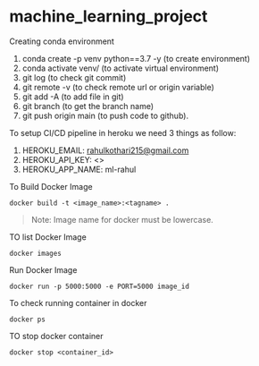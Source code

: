 # machine_learning_project

Creating conda environment

1. conda create -p venv python==3.7 -y (to create environment)
2. conda activate venv/ (to activate virtual environment)
3. git log (to check git commit)
4. git remote -v (to check remote url or origin variable)
5. git add -A (to add file in git)
6. git branch (to get the branch name)
7. git push origin main (to push code to github).

To setup CI/CD pipeline in heroku we need 3 things as follow:

1. HEROKU_EMAIL: rahulkothari215@gmail.com 
2. HEROKU_API_KEY: <>
3. HEROKU_APP_NAME: ml-rahul

To Build Docker Image
```
docker build -t <image_name>:<tagname> .
```

> Note: Image name for docker must be lowercase.

TO list Docker Image
```
docker images
```

Run Docker Image
```
docker run -p 5000:5000 -e PORT=5000 image_id
```

To check running container in docker
```
docker ps
```
TO stop docker container
```
docker stop <container_id>
```

